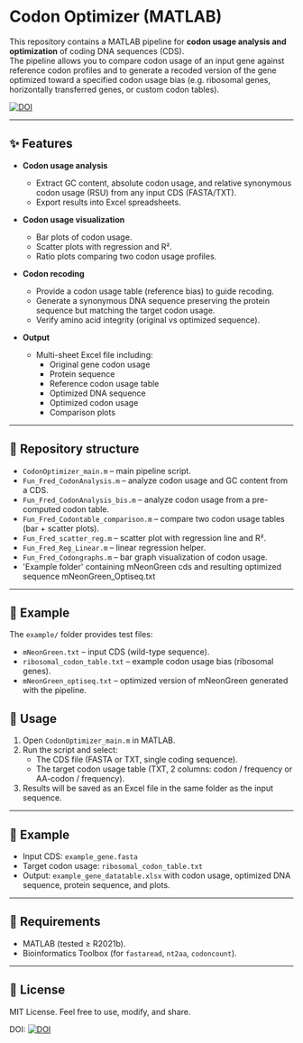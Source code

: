 # Codon Optimizer (MATLAB)

This repository contains a MATLAB pipeline for **codon usage analysis and optimization** of coding DNA sequences (CDS).  
The pipeline allows you to compare codon usage of an input gene against reference codon profiles and to generate a recoded version of the gene optimized toward a specified codon usage bias (e.g. ribosomal genes, horizontally transferred genes, or custom codon tables).  

[![DOI](https://zenodo.org/badge/1052128547.svg)](https://doi.org/10.5281/zenodo.17072593)


---

## ✨ Features

- **Codon usage analysis**
  - Extract GC content, absolute codon usage, and relative synonymous codon usage (RSU) from any input CDS (FASTA/TXT).
  - Export results into Excel spreadsheets.

- **Codon usage visualization**
  - Bar plots of codon usage.
  - Scatter plots with regression and R².
  - Ratio plots comparing two codon usage profiles.

- **Codon recoding**
  - Provide a codon usage table (reference bias) to guide recoding.
  - Generate a synonymous DNA sequence preserving the protein sequence but matching the target codon usage.
  - Verify amino acid integrity (original vs optimized sequence).

- **Output**
  - Multi-sheet Excel file including:
    - Original gene codon usage
    - Protein sequence
    - Reference codon usage table
    - Optimized DNA sequence
    - Optimized codon usage
    - Comparison plots

---

## 📂 Repository structure

- `CodonOptimizer_main.m` – main pipeline script.  
- `Fun_Fred_CodonAnalysis.m` – analyze codon usage and GC content from a CDS.  
- `Fun_Fred_CodonAnalysis_bis.m` – analyze codon usage from a pre-computed codon table.  
- `Fun_Fred_Codontable_comparison.m` – compare two codon usage tables (bar + scatter plots).  
- `Fun_Fred_scatter_reg.m` – scatter plot with regression line and R².  
- `Fun_Fred_Reg_Linear.m` – linear regression helper.  
- `Fun_Fred_Codongraphs.m` – bar graph visualization of codon usage.
- 'Example folder' containing mNeonGreen cds and resulting optimized sequence mNeonGreen_Optiseq.txt

---

## 📖 Example

The `example/` folder provides test files:  

- `mNeonGreen.txt` – input CDS (wild-type sequence).  
- `ribosomal_codon_table.txt` – example codon usage bias (ribosomal genes).  
- `mNeonGreen_optiseq.txt` – optimized version of mNeonGreen generated with the pipeline.  


## 🚀 Usage

1. Open `CodonOptimizer_main.m` in MATLAB.  
2. Run the script and select:
   - The CDS file (FASTA or TXT, single coding sequence).
   - The target codon usage table (TXT, 2 columns: codon / frequency or AA-codon / frequency).  
3. Results will be saved as an Excel file in the same folder as the input sequence.  

---

## 📖 Example

- Input CDS: `example_gene.fasta`  
- Target codon usage: `ribosomal_codon_table.txt`  
- Output: `example_gene_datatable.xlsx` with codon usage, optimized DNA sequence, protein sequence, and plots.  

---

## 🔧 Requirements

- MATLAB (tested ≥ R2021b).  
- Bioinformatics Toolbox (for `fastaread`, `nt2aa`, `codoncount`).  

---

## 📜 License

MIT License. Feel free to use, modify, and share.  


DOI: [![DOI](https://zenodo.org/badge/1052128547.svg)](https://doi.org/10.5281/zenodo.17072593)
